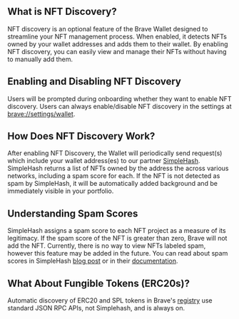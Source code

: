 ## What is NFT Discovery?
NFT discovery is an optional feature of the Brave Wallet designed to streamline your NFT management process. When enabled, it detects NFTs owned by your wallet addresses and adds them to their wallet. By enabling NFT discovery, you can easily view and manage their NFTs without having to manually add them.

## Enabling and Disabling NFT Discovery
Users will be prompted during onboarding whether they want to enable NFT discovery. Users can always enable/disable NFT discovery in the settings at [brave://settings/wallet](brave://settings/wallet).

## How Does NFT Discovery Work?
After enabling NFT Discovery, the Wallet will periodically send request(s) which include your wallet address(es) to our partner [SimpleHash](https://simplehash.com/). SimpleHash returns a list of NFTs owned by the address the across various networks, including a spam score for each. If the NFT is not detected as spam by SimpleHash, it will be automatically added background and be immediately visible in your portfolio.

## Understanding Spam Scores
SimpleHash assigns a spam score to each NFT project as a measure of its legitimacy. If the spam score of the NFT is greater than zero, Brave will not add the NFT. Currently, there is no way to view NFTs labeled spam, however this feature may be added in the future.  You can read about spam scores in SimpleHash [blog post](https://blog.simplehash.com/blog/how-simplehash-fights-nft-spam-using-ai-and-crowdsourcing) or in their [documentation](https://docs.simplehash.com/reference/spam-scores).

## What About Fungible Tokens (ERC20s)?
Automatic discovery of ERC20 and SPL tokens in Brave's [registry](https://www.npmjs.com/package/brave-wallet-lists?activeTab=code) use standard JSON RPC APIs, not Simplehash, and is always on.